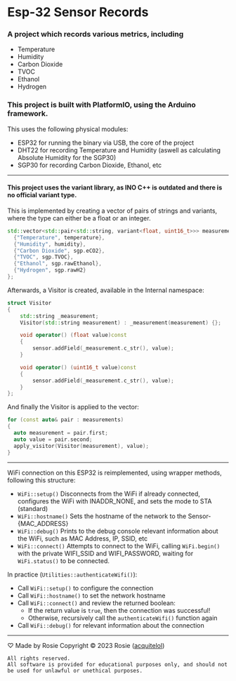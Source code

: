 # Esp-32 Sensor Records
### A project which records various metrics, including
- Temperature
- Humidity
- Carbon Dioxide
- TVOC
- Ethanol
- Hydrogen

### This project is built with **PlatformIO**, using the **Arduino** framework.
This uses the following physical modules:
- ESP32 for running the binary via USB, the core of the project
- DHT22 for recording Temperature and Humidity (aswell as calculating Absolute Humidity for the SGP30)
- SGP30 for recording Carbon Dioxide, Ethanol, etc

<hr />

#### This project uses the variant library, as INO C++ is outdated and there is no official variant type.
This is implemented by creating a vector of pairs of strings and variants, where the type can either be a float or an integer.
```cpp
std::vector<std::pair<std::string, variant<float, uint16_t>>> measurements = {
  {"Temperature", temperature},
  {"Humidity", humidity},
  {"Carbon Dioxide", sgp.eCO2},
  {"TVOC", sgp.TVOC},
  {"Ethanol", sgp.rawEthanol},
  {"Hydrogen", sgp.rawH2}
};
```
Afterwards, a Visitor is created, available in the Internal namespace:
```cpp
struct Visitor 
{
    std::string _measurement;
    Visitor(std::string measurement) : _measurement(measurement) {};

    void operator() (float value)const 
    {
        sensor.addField(_measurement.c_str(), value);
    }

    void operator() (uint16_t value)const 
    {
        sensor.addField(_measurement.c_str(), value);
    }
};
```
And finally the Visitor is applied to the vector:
```cpp
for (const auto& pair : measurements) 
{
  auto measurement = pair.first;
  auto value = pair.second;
  apply_visitor(Visitor(measurement), value);
}
```

<hr />

WiFi connection on this ESP32 is reimplemented, using wrapper methods, following this structure:
- `WiFi::setup()` Disconnects from the WiFi if already connected, configures the WiFi with INADDR_NONE, and sets the mode to STA (standard)
- `WiFi::hostname()` Sets the hostname of the network to the Sensor-{MAC_ADDRESS}
- `WiFi::debug()` Prints to the debug console relevant information about the WiFi, such as MAC Address, IP, SSID, etc
- `WiFi::connect()` Attempts to connect to the WiFi, calling `WiFi.begin()` with the private WIFI_SSID and WIFI_PASSWORD, waiting for `WiFi.status()` to be connected.

In practice (`Utilities::authenticateWifi()`):
- Call `WiFi::setup()` to configure the connection
- Call `WiFi::hostname()` to set the network hostname
- Call `WiFi::connect()` and review the returned boolean:
  - If the return value is `true`, then the connection was successful!
  - Otherwise, recursively call the `authenticateWifi()` function again
- Call `WiFi::debug()` for relevant information about the connection

<hr />

♡ Made by Rosie
Copyright © 2023 Rosie ([acquitelol](https://github.com/acquitelol))

```
All rights reserved.
All software is provided for educational purposes only, and should not be used for unlawful or unethical purposes.
```
